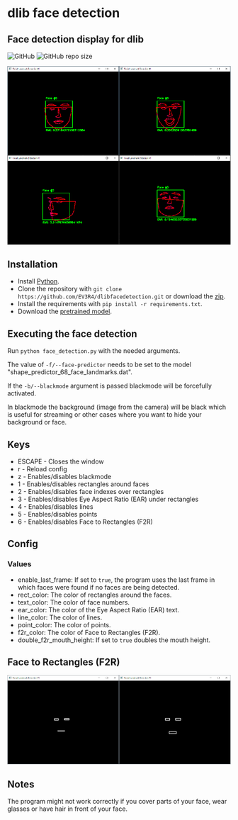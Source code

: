 # dlib face detection
## Face detection display for dlib
![GitHub](https://img.shields.io/github/license/EV3R4/dlibfacedetection)
![GitHub repo size](https://img.shields.io/github/repo-size/EV3R4/dlibfacedetection)

![preview](preview_rescaled.png)

## Installation
* Install [Python](https://www.python.org/).
* Clone the repository with `git clone https://github.com/EV3R4/dlibfacedetection.git` or download the [zip](https://github.com/EV3R4/dlibfacedetection/archive/master.zip).
* Install the requirements with `pip install -r requirements.txt`.
* Download the [pretrained model](https://github.com/davisking/dlib-models/raw/master/shape_predictor_68_face_landmarks.dat.bz2).

## Executing the face detection
Run `python face_detection.py` with the needed arguments.

The value of `-f/--face-predictor` needs to be set to the model "shape_predictor_68_face_landmarks.dat".

If the `-b/--blackmode` argument is passed blackmode will be forcefully activated.

In blackmode the background (image from the camera) will be black which is useful for streaming or other cases where you want to hide your background or face.

## Keys
* ESCAPE - Closes the window
* r - Reload config
* z - Enables/disables blackmode
* 1 - Enables/disables rectangles around faces
* 2 - Enables/disables face indexes over rectangles
* 3 - Enables/disables Eye Aspect Ratio (EAR) under rectangles
* 4 - Enables/disables lines
* 5 - Enables/disables points
* 6 - Enables/disables Face to Rectangles (F2R)

## Config
### Values
* enable_last_frame: If set to `true`, the program uses the last frame in which faces were found if no faces are being detected.
* rect_color: The color of rectangles around the faces.
* text_color: The color of face numbers.
* ear_color: The color of the Eye Aspect Ratio (EAR) text.
* line_color: The color of lines.
* point_color: The color of points.
* f2r_color: The color of Face to Rectangles (F2R).
* double_f2r_mouth_height: If set to `true` doubles the mouth height.

## Face to Rectangles (F2R)
![preview](f2r_preview_rescaled.png)

## Notes
The program might not work correctly if you cover parts of your face, wear glasses or have hair in front of your face.
